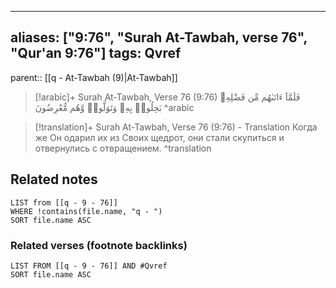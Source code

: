 
---
aliases: ["9:76", "Surah At-Tawbah, verse 76", "Qur'an 9:76"]
tags: Qvref
---

parent:: [[q - At-Tawbah (9)|At-Tawbah]]

> [!arabic]+ Surah At-Tawbah, Verse 76 (9:76)
> <span class="quran-arabic">فَلَمَّآ ءَاتَىٰهُم مِّن فَضْلِهِۦ بَخِلُوا۟ بِهِۦ وَتَوَلَّوا۟ وَّهُم مُّعْرِضُونَ</span>
^arabic

> [!translation]+ Surah At-Tawbah, Verse 76 (9:76) - Translation
> Когда же Он одарил их из Своих щедрот, они стали скупиться и отвернулись с отвращением.
^translation



## Related notes
```dataview
LIST from [[q - 9 - 76]]
WHERE !contains(file.name, "q - ")
SORT file.name ASC
```

### Related verses (footnote backlinks)
```dataview
LIST FROM [[q - 9 - 76]] AND #Qvref
SORT file.name ASC
```


